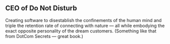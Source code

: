 ## CEO of Do Not Disturb

Creating software to disestablish the confinements of the human mind and triple the retention rate of connecting with nature — all while embodying the exact opposite personality of the dream customers. (Something like that from DotCom Secrets — great book.)
